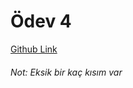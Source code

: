 # Ödev 4

[Github Link](https://github.com/1nnr3d/patika-odev/tree/main/cssodev3)

 ###### Not: *Eksik bir kaç kısım var*

